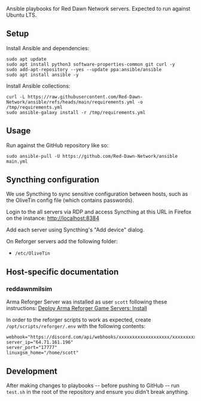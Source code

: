 Ansible playbooks for Red Dawn Network servers. Expected to run against Ubuntu LTS.

## Setup

Install Ansible and dependencies:

```
sudo apt update
sudo apt install python3 software-properties-common git curl -y
sudo add-apt-repository --yes --update ppa:ansible/ansible
sudo apt install ansible -y
```

Install Ansible collections:

```
curl -L https://raw.githubusercontent.com/Red-Dawn-Network/ansible/refs/heads/main/requirements.yml -o /tmp/requirements.yml
sudo ansible-galaxy install -r /tmp/requirements.yml
```

## Usage

Run against the GitHub repository like so:

```
sudo ansible-pull -U https://github.com/Red-Dawn-Network/ansible main.yml
```

## Syncthing configuration

We use Syncthing to sync sensitive configuration between hosts, such as the OliveTin config file (which contains passwords).

Login to the all servers via RDP and access Syncthing at this URL in Firefox on the instance: <http://localhost:8384>

Add each server using Syncthing's "Add device" dialog.

On Reforger servers add the following folder:
- `/etc/OliveTin`

## Host-specific documentation

### reddawnmilsim

Arma Reforger Server was installed as user `scott` following these instructions: [Deploy Arma Reforger Game Servers: Install](https://linuxgsm.com/servers/armarserver)

In order to the reforger scripts to work as expected, create `/opt/scripts/reforger/.env` with the following contents:

```
webhook="https://discord.com/api/webhooks/xxxxxxxxxxxxxxxxxxx/xxxxxxxxxxxxxxxxxxxxxxxxxxxxxxxxxxxxxxxxxxxxxxxxxxxxxxxxxxxxxxxxxxxx"
server_ip="64.71.161.196"
server_port="17777"
linuxgsm_home="/home/scott"
```

## Development

After making changes to playbooks -- before pushing to GitHub -- run `test.sh` in the root of the repository and ensure you didn't break anything.
